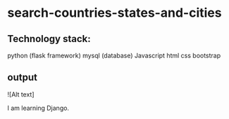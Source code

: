 # search-countries-states-and-cities


Technology stack:
---------------------------------------------
python (flask framework)
mysql (database)
Javascript
html
css
bootstrap


output
--------------------------------------------------
![Alt text]



I am  learning Django.
